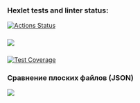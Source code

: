 ### Hexlet tests and linter status:
[![Actions Status](https://github.com/EvgeniyGlibin/python-project-50/workflows/hexlet-check/badge.svg)](https://github.com/EvgeniyGlibin/python-project-50/actions)

###
<a href="https://codeclimate.com/github/EvgeniyGlibin/python-project-50/maintainability"><img src="https://api.codeclimate.com/v1/badges/ae288673048b7619f3a9/maintainability" /></a>

###
[![Test Coverage](https://api.codeclimate.com/v1/badges/ae288673048b7619f3a9/test_coverage)](https://codeclimate.com/github/EvgeniyGlibin/python-project-50/test_coverage)

### Сравнение плоских файлов (JSON)
<a href="https://asciinema.org/a/596227" target="_blank"><img src="https://asciinema.org/a/596227.svg" /></a>
